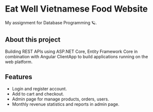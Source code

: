 # Eat Well Vietnamese Food Website

My assignment for Database Programming 🪐.

## About this project
Building REST APIs using ASP.NET Core, Entity Framework Core in combination with Angular ClientApp to build applications running on the web platform.

## Features
- Login and register account.
- Add to cart and checkout.
- Admin page for manage products, orders, users.
- Monthly revenue statistics and reports in admin page.






